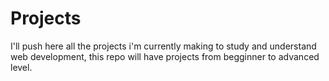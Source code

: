 # Projects

I'll push here all the projects i'm currently making to study and understand web development, this repo will have projects from begginner to advanced level.
